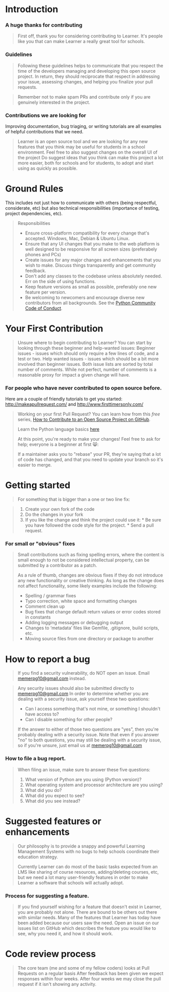 # Introduction

### A huge thanks for contributing

>First off, thank you for considering contributing to Learner. It's people like you that can make Learner a really great tool for schools.


### Guidelines

>Following these guidelines helps to communicate that you respect the time of the developers managing and developing this open source project. In return, they should reciprocate that respect in addressing your issue, assessing changes, and helping you finalize your pull requests.

>Remember not to make spam PRs and contribute only if you are genuinely interested in the project.


### Contributions we are looking for

Improving documentation, bug triaging, or writing tutorials are all examples of helpful contributions that we need.

>Learner is an open source tool and we are looking for any new features that you think may be useful for students in a school environment.
>Feel free to also suggest changes on the overall UI of the project
>Do suggest ideas that you think can make this project a lot more easier, both for schools and for students, to adopt and start using as quickly as possible.


# Ground Rules
This includes not just how to communicate with others (being respectful, considerate, etc) but also technical responsibilities (importance of testing, project dependencies, etc).

> Responsibilities
> * Ensure cross-platform compatibility for every change that's accepted. Windows, Mac, Debian & Ubuntu Linux.
> * Ensure that any UI changes that you make to the web platform is well designed to be responsive for all screen sizes (preferabely phones and PCs)
> * Create issues for any major changes and enhancements that you wish to make. Discuss things transparently and get community feedback.
> * Don't add any classes to the codebase unless absolutely needed. Err on the side of using functions.
> * Keep feature versions as small as possible, preferably one new feature per version.
> * Be welcoming to newcomers and encourage diverse new contributors from all backgrounds. See the [Python Community Code of Conduct](https://www.python.org/psf/codeofconduct/).


# Your First Contribution

> Unsure where to begin contributing to Learner? You can start by looking through these beginner and help-wanted issues:
> Beginner issues - issues which should only require a few lines of code, and a test or two.
> Help wanted issues - issues which should be a bit more involved than beginner issues.
> Both issue lists are sorted by total number of comments. While not perfect, number of comments is a reasonable proxy for impact a given change will have.

### For people who have never contributed to open source before.
Here are a couple of friendly tutorials to get you started: http://makeapullrequest.com/ and http://www.firsttimersonly.com/

> Working on your first Pull Request? You can learn how from this *free* series, [How to Contribute to an Open Source Project on GitHub](https://egghead.io/series/how-to-contribute-to-an-open-source-project-on-github).
> 
> Learn the Python language basics [here](https://www.python.org/about/gettingstarted/)
> 
>At this point, you're ready to make your changes! Feel free to ask for help; everyone is a beginner at first 😸:
>
>If a maintainer asks you to "rebase" your PR, they're saying that a lot of code has changed, and that you need to update your branch so it's easier to merge.

# Getting started

>For something that is bigger than a one or two line fix:

>1. Create your own fork of the code
>2. Do the changes in your fork
>3. If you like the change and think the project could use it:
    * Be sure you have followed the code style for the project.
    * Send a pull request.
    
    
### For small or "obvious" fixes

> Small contributions such as fixing spelling errors, where the content is small enough to not be considered intellectual property, can be submitted by a contributor as a patch.
>
>As a rule of thumb, changes are obvious fixes if they do not introduce any new functionality or creative thinking. As long as the change does not affect functionality, some likely examples include the following:
>* Spelling / grammar fixes
>* Typo correction, white space and formatting changes
>* Comment clean up
>* Bug fixes that change default return values or error codes stored in constants
>* Adding logging messages or debugging output
>* Changes to ‘metadata’ files like Gemfile, .gitignore, build scripts, etc.
>* Moving source files from one directory or package to another


# How to report a bug

> If you find a security vulnerability, do NOT open an issue. Email memerpg10@gmail.com instead.

> Any security issues should also be submitted directly to memerpg10@gmail.com
> In order to determine whether you are dealing with a security issue, ask yourself these two questions:
> * Can I access something that's not mine, or something I shouldn't have access to?
> * Can I disable something for other people?
>
> If the answer to either of those two questions are "yes", then you're probably dealing with a security issue. Note that even if you answer "no" to both questions, you may still be dealing with a security issue, so if you're unsure, just email us at memerpg10@gmail.com


### How to file a bug report.

> When filing an issue, make sure to answer these five questions:
>
> 1. What version of Python are you using (Python version)?
> 2. What operating system and processor architecture are you using?
> 3. What did you do?
> 4. What did you expect to see?
> 5. What did you see instead?


# Suggested features or enhancements


> Our philosophy is to provide a snappy and powerful Learning Management Systems with no bugs to help schools coordinate their education strategy.
>
> Currently Learner can do most of the basic tasks expected from an LMS like sharing of course resources, adding/deleting courses, etc, but we need a lot many user-friendly features in order to make Learner a software that schools will actually adopt.


### Process for suggesting a feature.

> If you find yourself wishing for a feature that doesn't exist in Learner, you are probably not alone. There are bound to be others out there with similar needs. Many of the features that Learner has today have been added because our users saw the need. Open an issue on our issues list on GitHub which describes the feature you would like to see, why you need it, and how it should work.


# Code review process

> The core team (me and some of my fellow coders) looks at Pull Requests on a regular basis
> After feedback has been given we expect responses within four weeks. After four weeks we may close the pull request if it isn't showing any activity.
